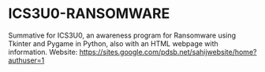 # ICS3U0-RANSOMWARE
Summative for ICS3U0, an awareness program for Ransomware using Tkinter and Pygame in Python, also with an HTML webpage with information.
Website: https://sites.google.com/pdsb.net/sahijwebsite/home?authuser=1
